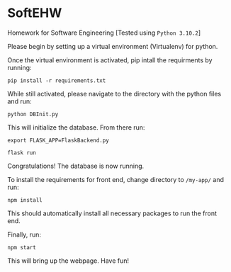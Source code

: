 # SoftEHW
Homework for Software Engineering [Tested using `Python 3.10.2`]

Please begin by setting up a virtual environment (Virtualenv) for python.  

Once the virtual environment is activated, pip intall the requirments by running:

`pip install -r requirements.txt`

While still activated, please navigate to the directory with the python files and run:

`python DBInit.py`

This will initialize the database. From there run:

`export FLASK_APP=FlaskBackend.py`

`flask run `

Congratulations! The database is now running.

To install the requirements for front end, change directory to `/my-app/` and run:

`npm install`

This should automatically install all necessary packages to run the front end.

Finally, run:

`npm start`

This will bring up the webpage. Have fun!

